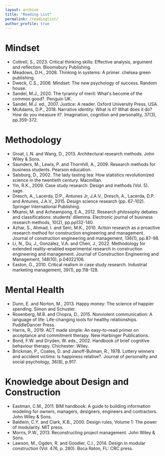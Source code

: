 ```yaml
---
layout: archive
title: "Reading List"
permalink: /readinglist/
author_profile: true
---
```



# Mindset
* Cottrell, S., 2023. Critical thinking skills: Effective analysis, argument and reflection. Bloomsbury Publishing.
* Meadows, D.H., 2008. Thinking in systems: A primer. chelsea green publishing.
* Dweck, C.S., 2006. Mindset: The new psychology of success. Random house.
* Sandel, M.J., 2020. The tyranny of merit: What's become of the common good?. Penguin UK.
* Sandel, M.J. ed., 2007. Justice: A reader. Oxford University Press, USA.
* McAdams, D.P., 2018. Narrative identity: What is it? What does it do? How do you measure it?. Imagination, cognition and personality, 37(3), pp.359-372.

# Methodology
* Groat, L.N. and Wang, D., 2013. Architectural research methods. John Wiley & Sons.
* Saunders, M., Lewis, P. and Thornhill, A., 2009. Research methods for business students. Pearson education.
* Salsburg, D., 2002. The lady tasting tea: How statistics revolutionized science in the twentieth century. Macmillan.
* Yin, R.K., 2009. Case study research: Design and methods (Vol. 5). sage.
* Dresch, A., Lacerda, D.P., Antunes Jr, J.A.V., Dresch, A., Lacerda, D.P. and Antunes, J.A.V., 2015. Design science research (pp. 67-102). Springer International Publishing.
* Mkansi, M. and Acheampong, E.A., 2012. Research philosophy debates and classifications: students’ dilemma. Electronic journal of business research methods, 10(2), pp.pp132-140.
* Azhar, S., Ahmad, I. and Sein, M.K., 2010. Action research as a proactive research method for construction engineering and management. Journal of construction engineering and management, 136(1), pp.87-98.
* Li, N., Du, J., González, V.A. and Chen, J., 2022. Methodology for extended reality–enabled experimental research in construction engineering and management. Journal of Construction Engineering and Management, 148(10), p.04022106.
* Easton, G., 2010. Critical realism in case study research. Industrial marketing management, 39(1), pp.118-128.

# Mental Health
* Dunn, E. and Norton, M., 2013. Happy money: The science of happier spending. Simon and Schuster.
* Rosenberg, M.B. and Chopra, D., 2015. Nonviolent communication: A language of life: Life-changing tools for healthy relationships. PuddleDancer Press.
* Harris, R., 2019. ACT made simple: An easy-to-read primer on acceptance and commitment therapy. New Harbinger Publications.
* Bond, F.W. and Dryden, W. eds., 2002. Handbook of brief cognitive behaviour therapy. Chichester: Wiley.
* Brickman, P., Coates, D. and Janoff-Bulman, R., 1978. Lottery winners and accident victims: Is happiness relative?. Journal of personality and social psychology, 36(8), p.917.

# Knowledge about Design and Construction
* Eastman, C.M., 2011. BIM handbook: A guide to building information modeling for owners, managers, designers, engineers and contractors. John Wiley & Sons.
* Baldwin, C.Y. and Clark, K.B., 2000. Design rules, Volume 1: The power of modularity. MIT press.
* Morris, P.W., 2013. Reconstructing project management. John Wiley & Sons.
* Lawson, M., Ogden, R. and Goodier, C.I., 2014. Design in modular construction (Vol. 476, p. 280). Boca Raton, FL: CRC press.

